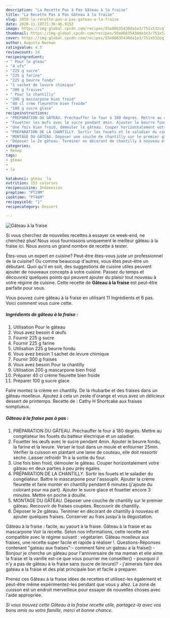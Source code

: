 ```yaml
---
description: "La Recette Pas à Pas Gâteau à la fraise"
title: "La Recette Pas à Pas Gâteau à la fraise"
slug: 2050-la-recette-pas-a-pas-gateau-a-la-fraise
date: 2020-11-18T21:36:46.915Z
image: https://img-global.cpcdn.com/recipes/55e86635430da1e3/751x532cq70/gateau-a-la-fraise-photo-principale-de-la-recette.jpg
thumbnail: https://img-global.cpcdn.com/recipes/55e86635430da1e3/751x532cq70/gateau-a-la-fraise-photo-principale-de-la-recette.jpg
cover: https://img-global.cpcdn.com/recipes/55e86635430da1e3/751x532cq70/gateau-a-la-fraise-photo-principale-de-la-recette.jpg
author: Augusta Norman
ratingvalue: 4.5
reviewcount: 14
recipeingredient:
- " Pour le gteau"
- "4 ufs"
- "225 g sucre"
- "225 g farine"
- "225 g beurre fondu"
- "1 sachet de levure chimique"
- "300 g fraises"
- " Pour la chantilly"
- "200 g mascarpone bien froid"
- "40 cl crme fleurette bien froide"
- "100 g sucre glace"
recipeinstructions:
- "PRÉPARATION DU GÂTEAU. Préchauffer le four à 180 degrés. Mettre au congélateur les fouets du batteur électrique et un saladier."
- "Fouetter les œufs avec le sucre pendant 4min. Ajouter le beurre fondu, la farine et la levure. Verser le tout dans un moule et enfourner 25min. Vérifier la cuisson en plantant une lame de couteau, elle doit ressortir sèche. Laisser refroidir 1h à la sortie du four."
- "Une fois bien froid, démouler le gâteau. Couper horizontalement votre gâteau en deux parties à peu près égales."
- "PRÉPARATION DE LA CHANTILLY. Sortir les fouets et le saladier du congélateur. Battre le mascarpone pour l&#39;assouplir. Ajouter la crème fleurette et faire monter en chantilly pendant 6 minutes (j&#39;ajoute du colorant pour ma part). Ajouter le sucre glace et fouetter encore 3 minutes. Mettre en poche à douille."
- "MONTAGE DU GÂTEAU. Déposer une couche de chantilly sur le premier gâteau. Recouvrir de fraises coupées. Recouvrir de chantilly."
- "Déposer le 2e gâteau. Terminer en décorant de chantilly à nouveau et ajouter quelques fraises. Conserver au frais jusqu&#39;à la dégustation."
categories:
- Resep
tags:
- gteau
- 
- la

katakunci: gteau  la 
nutrition: 153 calories
recipecuisine: Indonesian
preptime: "PT29M"
cooktime: "PT46M"
recipeyield: "1"
recipecategory: Dessert

---
```



![Gâteau à la fraise](https://img-global.cpcdn.com/recipes/55e86635430da1e3/751x532cq70/gateau-a-la-fraise-photo-principale-de-la-recette.jpg)

Si vous cherchez de nouvelles recettes à essayer ce week-end, ne cherchez plus! Nous vous fournissons uniquement le meilleur gâteau à la fraise ici. Nous avons un grand nombre de recette à tester.

Êtes-vous un expert en cuisine? Peut-être êtes-vous juste un professionnel de la cuisine? Ou comme beaucoup d'autres, vous êtes peut-être un débutant. Quoi qu'il en soit, des suggestions de cuisine utiles peuvent ajouter de nouveaux concepts à votre cuisine. Passez du temps et découvrez quelques points qui peuvent ajouter du plaisir tout nouveau à votre régime de cuisine. Cette recette de <strong> Gâteau à la fraise </strong> est peut-être parfaite pour vous.

<!--inarticleads1-->

Vous pouvez cuire gâteau à la fraise en utilisant 11 Ingrédients et 6 pas. Voici comment vous cuire cette.

##### Ingrédients de gâteau à la fraise :

1. Utilisation  Pour le gâteau
1. Vous avez besoin 4 œufs
1. Fournir 225 g sucre
1. Fournir 225 g farine
1. Utilisation 225 g beurre fondu
1. Vous avez besoin 1 sachet de levure chimique
1. Fournir 300 g fraises
1. Vous avez besoin  Pour la chantilly
1. Utilisation 200 g mascarpone bien froid
1. Préparer 40 cl crème fleurette bien froide
1. Préparer 100 g sucre glace


Faire montez la crème en chantilly. De la rhubarbe et des fraises dans un gâteau moelleux. Ajoutez à cela un zeste d&#39;orange et vous avez un délicieux dessert de printemps. Recette de : Cathy H Shortcake aux fraises somptueux. 

<!--inarticleads2-->

##### Gâteau à la fraise pas à pas :

1. PRÉPARATION DU GÂTEAU. Préchauffer le four à 180 degrés. Mettre au congélateur les fouets du batteur électrique et un saladier.
1. Fouetter les œufs avec le sucre pendant 4min. Ajouter le beurre fondu, la farine et la levure. Verser le tout dans un moule et enfourner 25min. Vérifier la cuisson en plantant une lame de couteau, elle doit ressortir sèche. Laisser refroidir 1h à la sortie du four.
1. Une fois bien froid, démouler le gâteau. Couper horizontalement votre gâteau en deux parties à peu près égales.
1. PRÉPARATION DE LA CHANTILLY. Sortir les fouets et le saladier du congélateur. Battre le mascarpone pour l&#39;assouplir. Ajouter la crème fleurette et faire monter en chantilly pendant 6 minutes (j&#39;ajoute du colorant pour ma part). Ajouter le sucre glace et fouetter encore 3 minutes. Mettre en poche à douille.
1. MONTAGE DU GÂTEAU. Déposer une couche de chantilly sur le premier gâteau. Recouvrir de fraises coupées. Recouvrir de chantilly.
1. Déposer le 2e gâteau. Terminer en décorant de chantilly à nouveau et ajouter quelques fraises. Conserver au frais jusqu&#39;à la dégustation.


Gâteau à la fraise : facile, au yaourt à la fraise. Gâteau à la fraise et au mascarpone Voir la recette. Selon nos informations, cette recette est compatible avec le régime suivant : végétarien. Gâteau moelleux aux fraises, une recette super facile et rapide à réaliser !. Questions-Réponses contenant &#34;gateau aux fraises&#34;:- comment faire un gateau a la fraise() - Bonjour je cherche un gâteau pour l&#39;anniversaire de ma maman et elle aime la fraise et la vanille est-ce que vous pourrier me conseiller() - pourquoi il n&#39;y a pas de gâteau à la fraise sans (sucre de levure)? - j&#39;aimerais faire des gateau a la fraise et des plat principale bon et facile a preparer. 

<!--inarticleads1-->

<p>
Prenez ces Gâteau à la fraise idées de recettes et utilisez-les également et peut-être même expérimentez-les pendant que vous y allez. La zone de cuisson est un endroit merveilleux pour essayer de nouvelles choses avec l'aide appropriée.
</p>

<p>
<i>Si vous trouvez cette Gâteau à la fraise recette utile, partagez-la avec vos bons amis ou votre famille, merci et bonne chance.</i>
</p>

